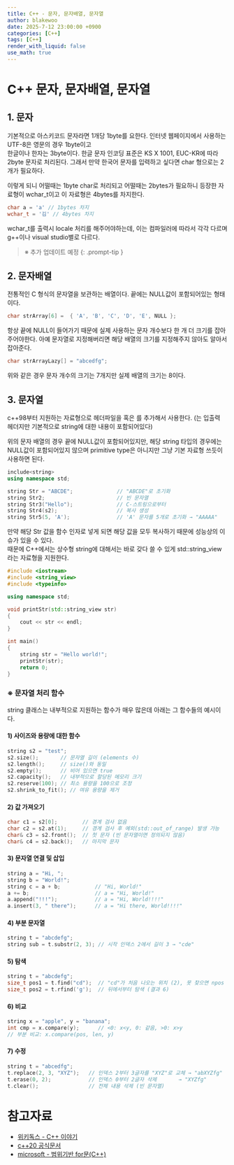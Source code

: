 ```yaml
---
title: C++ - 문자, 문자배열, 문자열
author: blakewoo
date: 2025-7-12 23:00:00 +0900
categories: [C++]
tags: [C++] 
render_with_liquid: false
use_math: true
---
```


# C++ 문자, 문자배열, 문자열
## 1. 문자
기본적으로 아스키코드 문자라면 1개당 1byte를 요한다. 인터넷 웹페이지에서 사용하는 UTF-8은 영문의 경우 1byte이고   
한글이나 한자는 3byte이다. 한글 문자 인코딩 표준은 KS X 1001, EUC-KR에 따라 2byte 문자로 처리된다. 그래서 만약
한국어 문자를 입력하고 싶다면 char 형으로는 2개가 필요하다.

이렇게 되니 어떨때는 1byte char로 처리되고 어떨때는 2bytes가 필요하니 등장한 자료형이 wchar_t이고 이 자료형은 4bytes를 차지한다.

```cpp
char a = 'a' // 1bytes 차지
wchar_t = '김' // 4bytes 차지
```

wchar_t를 출력시 locale 처리를 해주어야하는데, 이는 컴파일러에 따라서 각각 다르며 g++이나 visual studio별로 다르다.

> ※ 추가 업데이트 예정
{: .prompt-tip }

## 2. 문자배열
전통적인 C 형식의 문자열을 보관하는 배열이다. 끝에는 NULL값이 포함되어있는 형태이다.

```cpp
char strArray[6] =  { 'A', 'B', 'C', 'D', 'E', NULL };
```

항상 끝에 NULL이 들어가기 때문에 실제 사용하는 문자 개수보다 한 개 더 크기를 잡아주어야한다.
아예 문자열로 지정해버리면 해당 배열의 크기를 지정해주지 않아도 알아서 잡아준다.

```cpp
char strArrayLazy[] = "abcedfg";
```

위와 같은 경우 문자 개수의 크기는 7개지만 실제 배열의 크기는 8이다.

## 3. 문자열
c++98부터 지원하는 자료형으로 헤더파일을 <string> 혹은 <iostream>를 추가해서 사용한다.
(<iosteam>는 입출력 헤더지만 기본적으로 string에 대한 내용이 포함되어있다)

위의 문자 배열의 경우 끝에 NULL값이 포함되어있지만, 해당 string 타입의 경우에는 NULL값이 포함되어있지 않으며
primitive type은 아니지만 그냥 기본 자료형 쓰듯이 사용하면 된다.

```cpp
include<string>
using namespace std;

string Str = "ABCDE";              // "ABCDE"로 초기화
string Str2;                       // 빈 문자열
string Str3("Hello");              // C-스트링으로부터
string Str4(s2);                   // 복사 생성
string Str5(5, 'A');               // 'A' 문자를 5개로 초기화 → "AAAAA"

```

만약 해당 Str 값을 함수 인자로 넣게 되면 해당 값을 모두 복사하기 때문에 성능상의 이슈가 있을 수 있다.   
때문에 C++에서는 상수형 string에 대해서는 바로 갖다 쓸 수 있게 std::string_view 라는 자료형을 지원한다.

```cpp
#include <iostream>
#include <string_view>
#include <typeinfo>

using namespace std;

void printStr(std::string_view str)
{
    cout << str << endl;
}

int main()
{
    string str = "Hello world!";
    printStr(str);
    return 0;
}
```

### ※ 문자열 처리 함수
string 클래스는 내부적으로 지원하는 함수가 매우 많은데 아래는 그 함수들의 예시이다.

#### 1) 사이즈와 용량에 대한 함수
```cpp
string s2 = "test";
s2.size();       // 문자열 길이 (elements 수)
s2.length();     // size()와 동일
s2.empty();      // 비어 있으면 true
s2.capacity();   // 내부적으로 할당된 메모리 크기
s2.reserve(100); // 최소 용량을 100으로 조정
s2.shrink_to_fit(); // 여유 용량을 제거
```

#### 2) 값 가져오기
```cpp
char c1 = s2[0];        // 경계 검사 없음
char c2 = s2.at(1);     // 경계 검사 후 예외(std::out_of_range) 발생 가능
char& c3 = s2.front();  // 첫 문자 (빈 문자열이면 정의되지 않음)
char& c4 = s2.back();   // 마지막 문자
```

#### 3) 문자열 연결 및 삽입
```cpp
string a = "Hi, ";
string b = "World!";
string c = a + b;           // "Hi, World!"
a += b;                     // a = "Hi, World!"
a.append("!!!");            // a = "Hi, World!!!!"
a.insert(3, " there");      // a = "Hi there, World!!!!"
```

#### 4) 부분 문자열
```cpp
string t = "abcdefg";
string sub = t.substr(2, 3); // 시작 인덱스 2에서 길이 3 → "cde"
```

#### 5) 탐색
```cpp
string t = "abcdefg";
size_t pos1 = t.find("cd");  // "cd"가 처음 나오는 위치 (2), 못 찾으면 npos
size_t pos2 = t.rfind('g');  // 뒤에서부터 탐색 (결과 6)
```

#### 6) 비교
```cpp
string x = "apple", y = "banana";
int cmp = x.compare(y);      // <0: x<y, 0: 같음, >0: x>y
// 부분 비교: x.compare(pos, len, y)
```

#### 7) 수정
```cpp
string t = "abcedfg";
t.replace(2, 3, "XYZ");   // 인덱스 2부터 3글자를 "XYZ"로 교체 → "abXYZfg"
t.erase(0, 2);            // 인덱스 0부터 2글자 삭제       → "XYZfg"
t.clear();                // 전체 내용 삭제 (빈 문자열)
```

# 참고자료
- [위키독스 - C++ 이야기](https://wikidocs.net/25044)
- [c++20 공식문서](https://isocpp.org/files/papers/N4860.pdf)
- [microsoft - 범위기반 for문(C++)](https://learn.microsoft.com/ko-kr/cpp/cpp/range-based-for-statement-cpp?view=msvc-170)
